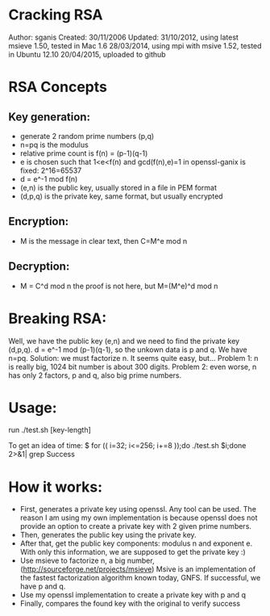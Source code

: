 # Cracking RSA

Author: 	sganis
Created:   	30/11/2006
Updated: 	31/10/2012, using latest msieve 1.50, tested in Mac 1.6
			28/03/2014, using mpi with msive 1.52, tested in Ubuntu 12.10
			20/04/2015, uploaded to github

# RSA Concepts

## Key generation:
- generate 2 random prime numbers (p,q)
- n=pq is the modulus
- relative prime count is f(n) = (p-1)(q-1)
- e is chosen such that 1<e<f(n) and gcd(f(n),e)=1
	in openssl-ganix is fixed: 2^16=65537
- d = e^-1 mod f(n)
- (e,n) is the public key, usually stored in a file in PEM format
- (d,p,q) is the private key, same format, but usually encrypted

## Encryption:
- M is the message in clear text, then C=M^e mod n

## Decryption:
- M = C^d mod n
	the proof is not here, but M=(M^e)^d mod n

# Breaking RSA:
Well, we have the public key (e,n) and we need to find the private key (d,p,q). 
d = e^-1 mod (p-1)(q-1), so the unkown data is p and q. We have n=pq.
Solution: we must factorize n. It seems quite easy, but...
Problem 1: n is really big, 1024 bit number is about 300 digits.
Problem 2: even worse, n has only 2 factors, p and q, also big prime numbers.

# Usage:
run ./test.sh [key-length]

To get an idea of time:
$ for (( i=32; i<=256; i+=8 ));do ./test.sh $i;done 2>&1| grep Success

# How it works:
- First, generates a private key using openssl. Any tool can be used.
  The reason I am using my own implementation is because openssl does not provide
  an option to create a private key with 2 given prime numbers.
- Then, generates the public key using the private key.
- After that, get the public key components: modulus n and exponent e. With only 
  this information, we are supposed to get the private key :)
- Use msieve to factorize n, a big number, (http://sourceforge.net/projects/msieve)
  Msive is an implementation of the fastest factorization algorithm known today, GNFS.
  If successful, we have p and q.
- Use my openssl implementation to create a private key with p and q
- Finally, compares the found key with the original to verify success 

